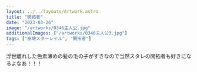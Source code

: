 ```yaml
---
layout: ../../layouts/Artwork.astro
title: "開拓者"
date: "2023-03-26"
image: "/artworks/0346主人公.jpg"
additionalImages: ["/artworks/0346主人公3.jpg"]
tags: ["崩壊スターレイル", "開拓者"]
---
```


浮世離れした色素薄めの髪の毛の子がすきなので当然スタレの開拓者も好きになるよなあ！！！